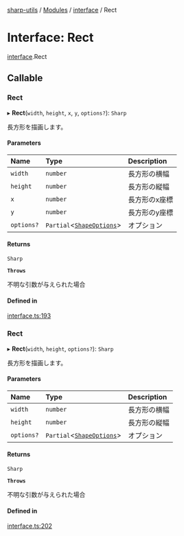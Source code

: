 [sharp-utils](../README.md) / [Modules](../modules.md) / [interface](../modules/interface.md) / Rect

# Interface: Rect

[interface](../modules/interface.md).Rect

## Callable

### Rect

▸ **Rect**(`width`, `height`, `x`, `y`, `options?`): `Sharp`

長方形を描画します。

#### Parameters

| Name | Type | Description |
| :------ | :------ | :------ |
| `width` | `number` | 長方形の横幅 |
| `height` | `number` | 長方形の縦幅 |
| `x` | `number` | 長方形のx座標 |
| `y` | `number` | 長方形のy座標 |
| `options?` | `Partial`<[`ShapeOptions`](interface.ShapeOptions.md)\> | オプション |

#### Returns

`Sharp`

**`Throws`**

不明な引数が与えられた場合

#### Defined in

[interface.ts:193](https://github.com/Manju2367/sharpUtils/blob/fdd5058/interface.ts#L193)

### Rect

▸ **Rect**(`width`, `height`, `options?`): `Sharp`

長方形を描画します。

#### Parameters

| Name | Type | Description |
| :------ | :------ | :------ |
| `width` | `number` | 長方形の横幅 |
| `height` | `number` | 長方形の縦幅 |
| `options?` | `Partial`<[`ShapeOptions`](interface.ShapeOptions.md)\> | オプション |

#### Returns

`Sharp`

**`Throws`**

不明な引数が与えられた場合

#### Defined in

[interface.ts:202](https://github.com/Manju2367/sharpUtils/blob/fdd5058/interface.ts#L202)
